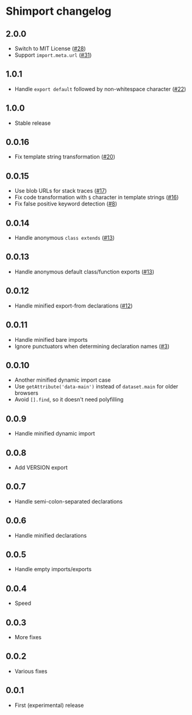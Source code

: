 # Shimport changelog

## 2.0.0

* Switch to MIT License ([#28](https://github.com/Rich-Harris/shimport/issues/28))
* Support `import.meta.url` ([#31](https://github.com/Rich-Harris/shimport/pull/31))

## 1.0.1

* Handle `export default` followed by non-whitespace character ([#22](https://github.com/Rich-Harris/shimport/issues/22))

## 1.0.0

* Stable release

## 0.0.16

* Fix template string transformation ([#20](https://github.com/Rich-Harris/shimport/issues/20))

## 0.0.15

* Use blob URLs for stack traces ([#17](https://github.com/Rich-Harris/shimport/pull/17))
* Fix code transformation with `$` character in template strings ([#16](https://github.com/Rich-Harris/shimport/issues/16))
* Fix false positive keyword detection ([#8](https://github.com/Rich-Harris/shimport/issues/8))

## 0.0.14

* Handle anonymous `class extends` ([#13](https://github.com/Rich-Harris/shimport/issues/13))

## 0.0.13

* Handle anonymous default class/function exports ([#13](https://github.com/Rich-Harris/shimport/issues/13))

## 0.0.12

* Handle minified export-from declarations ([#12](https://github.com/Rich-Harris/shimport/pull/12))

## 0.0.11

* Handle minified bare imports
* Ignore punctuators when determining declaration names ([#3](https://github.com/Rich-Harris/shimport/issues/3))

## 0.0.10

* Another minified dynamic import case
* Use `getAttribute('data-main')` instead of `dataset.main` for older browsers
* Avoid `[].find`, so it doesn't need polyfilling

## 0.0.9

* Handle minified dynamic import

## 0.0.8

* Add VERSION export

## 0.0.7

* Handle semi-colon-separated declarations

## 0.0.6

* Handle minified declarations

## 0.0.5

* Handle empty imports/exports

## 0.0.4

* Speed

## 0.0.3

* More fixes

## 0.0.2

* Various fixes

## 0.0.1

* First (experimental) release